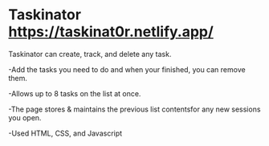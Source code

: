 # Taskinator https://taskinat0r.netlify.app/

Taskinator can create, track, and delete any task.

-Add the tasks you need to do and when your finished, you can remove them.

-Allows up to 8 tasks on the list at once.

-The page stores & maintains the previous list contentsfor any new sessions you open.

-Used HTML, CSS, and Javascript
